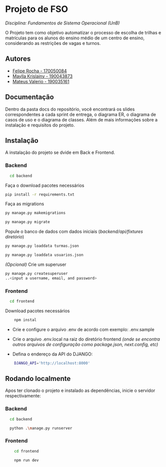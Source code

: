 
# Projeto de FSO

*Disciplina: Fundamentos de Sistema Operacional (UnB)*

O Projeto tem como objetivo automatizar o processo de escolha de trilhas e matrículas para os alunos do ensino médio de um centro de ensino, considerando as restrições de vagas e turnos.

## Autores

- [Felipe Rocha - 170050084](https://github.com/felipenrocha)
- [ Maylla Krislainy - 190043873](https://github.com/maydMoon)
- [Mateus Valerio - 190035161](https://github.com/zeroCass)
       
      
## Documentação

Dentro da pasta docs do repositório, você encontrará os slides correspondentes a cada sprint de entrega, o diagrama ER, o diagrama de casos de uso e o diagrama de classes. Além de mais informações sobre a instalação e requisitos do projeto.

## Instalação
A instalação do projeto se dvide em Back e Frontend.

### Backend
```bash
  cd backend
```
Faça o download pacotes necessários

```bash
pip install -r requirements.txt
```
Faça as migrations

```bash
py manage.py makemigrations
```
```bash
py manage.py migrate
```

Popule o banco de dados com dados iniciais (*backend/api/fixtures diretório*)

```bash
py manage.py loaddata turmas.json
```
```bash
py manage.py loaddata usuarios.json
```
*(Opcional)* Crie um superuser

```bash
py manage.py createsuperuser
..<input a username, email, and password>
```

### Frontend
```bash
  cd frontend
```
Download pacotes necessários

```bash
    npm instal
```
- Crie e configure o arquivo .env de acordo com exemplo: .env.sample 

- Crie o arquivo .env.local na raiz do diretório frontend _(onde se encontra outros arquivos de configuração como package.json, next.config, etc)_

- Defina o endereço da API do DJANGO: 

```bash
    DJANGO_API='http://localhost:8000'
```
## Rodando localmente
Apos ter clonado o projeto e instalado as dependências, inicie o servidor respectivamente: 

### Backend

```bash
  cd backend
```
```bash
  python .\manage.py runserver
```

### Frontend

```bash
    cd frontend
```
```bash
    npm run dev
```

